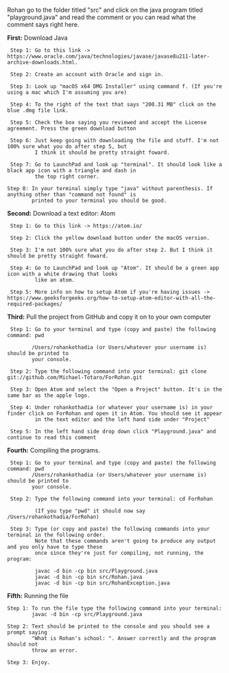 Rohan go to the folder titled "src" and click on the java program titled "playground.java" and read the comment or you can read what the comment says right here.

**First:** Download Java

     Step 1: Go to this link -> https://www.oracle.com/java/technologies/javase/javase8u211-later-archive-downloads.html.

     Step 2: Create an account with Oracle and sign in.

     Step 3: Look up "macOS x64 DMG Installer" using command f. (If you're using a mac which I'm assuming you are)

     Step 4: To the right of the text that says "200.31 MB" click on the blue .dmg file link.

     Step 5: Check the box saying you reviewed and accept the License agreement. Press the green download button

     Step 6: Just keep going with downloading the file and stuff. I'm not 100% sure what you do after step 5, but
             I think it should be pretty straight foward.

     Step 7: Go to LaunchPad and look up "terminal". It should look like a black app icon with a triangle and dash in
             the top right corner.

    Step 8: In your terminal simply type "java" without parenthesis. If anything other than "command not found" is
            printed to your terminal you should be good.



**Second:** Download a text editor: Atom

     Step 1: Go to this link -> https://atom.io/

     Step 2: Click the yellow download button under the macOS version.

     Step 3: I'm not 100% sure what you do after step 2. But I think it should be pretty straight foward.

     Step 4: Go to LaunchPad and look up "Atom". It should be a green app icon with a white drawing that looks
             like an atom.

     Step 5: More info on how to setup Atom if you're having issues -> https://www.geeksforgeeks.org/how-to-setup-atom-editor-with-all-the-required-packages/


**Third:** Pull the project from GitHub and copy it on to your own computer

     Step 1: Go to your terminal and type (copy and paste) the following command: pwd

            /Users/rohankothadia (or Users/whatever your username is) should be printed to
            your console.

     Step 2: Type the following command into your terminal: git clone git://github.com/Michael-Totaro/ForRohan.git

     Step 3: Open Atom and select the "Open a Project" button. It's in the same bar as the apple logo.

     Step 4: Under rohankothadia (or whatever your username is) in your finder click on ForRohan and open it in Atom. You should see it appear
             in the text editor and the left hand side under "Project"
             
     Step 5: In the left hand side drop down click "Playground.java" and continue to read this comment

**Fourth:** Compiling the programs.

     Step 1: Go to your terminal and type (copy and paste) the following command: pwd
            /Users/rohankothadia (or Users/whatever your username is) should be printed to
            your console.

     Step 2: Type the following command into your terminal: cd ForRohan

             (If you type "pwd" it should now say /Users/rohankothadia/ForRohan)

     Step 3: Type (or copy and paste) the following commands into your terminal in the following order.
             Note that these commands aren't going to produce any output and you only have to type these
             once since they're just for compiling, not running, the program:

             javac -d bin -cp bin src/Playground.java
             javac -d bin -cp bin src/Rohan.java
             javac -d bin -cp bin src/RohanException.java

**Fifth:** Running the file

    Step 1: To run the file type the following command into your terminal:
            javac -d bin -cp src/Playground.java

    Step 2: Text should be printed to the console and you should see a prompt saying
            "What is Rohan's school: ". Answer correctly and the program should not
            throw an error.

    Step 3: Enjoy.
